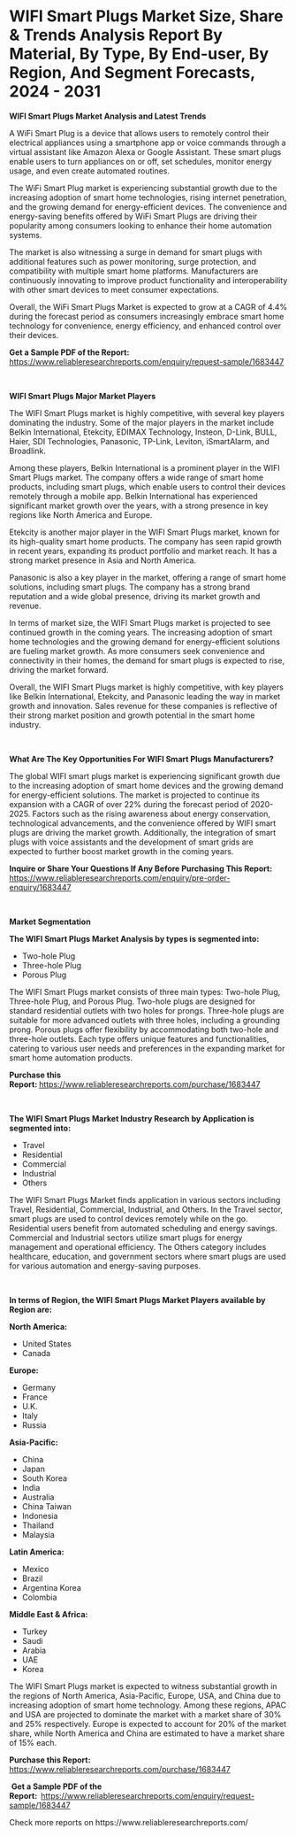 <p><h1>WIFI Smart Plugs Market Size, Share & Trends Analysis Report By Material, By Type, By End-user, By Region, And Segment Forecasts, 2024 - 2031</h1></p><p><strong>WIFI Smart Plugs Market Analysis and Latest Trends</strong></p>
<p><p>A WiFi Smart Plug is a device that allows users to remotely control their electrical appliances using a smartphone app or voice commands through a virtual assistant like Amazon Alexa or Google Assistant. These smart plugs enable users to turn appliances on or off, set schedules, monitor energy usage, and even create automated routines.</p><p>The WiFi Smart Plug market is experiencing substantial growth due to the increasing adoption of smart home technologies, rising internet penetration, and the growing demand for energy-efficient devices. The convenience and energy-saving benefits offered by WiFi Smart Plugs are driving their popularity among consumers looking to enhance their home automation systems.</p><p>The market is also witnessing a surge in demand for smart plugs with additional features such as power monitoring, surge protection, and compatibility with multiple smart home platforms. Manufacturers are continuously innovating to improve product functionality and interoperability with other smart devices to meet consumer expectations.</p><p>Overall, the WiFi Smart Plugs Market is expected to grow at a CAGR of 4.4% during the forecast period as consumers increasingly embrace smart home technology for convenience, energy efficiency, and enhanced control over their devices.</p></p>
<p><strong>Get a Sample PDF of the Report:&nbsp;</strong> <a href="https://www.reliableresearchreports.com/enquiry/request-sample/1683447">https://www.reliableresearchreports.com/enquiry/request-sample/1683447</a></p>
<p>&nbsp;</p>
<p><strong>WIFI Smart Plugs Major Market Players</strong></p>
<p><p>The WIFI Smart Plugs market is highly competitive, with several key players dominating the industry. Some of the major players in the market include Belkin International, Etekcity, EDIMAX Technology, Insteon, D-Link, BULL, Haier, SDI Technologies, Panasonic, TP-Link, Leviton, iSmartAlarm, and Broadlink.</p><p>Among these players, Belkin International is a prominent player in the WIFI Smart Plugs market. The company offers a wide range of smart home products, including smart plugs, which enable users to control their devices remotely through a mobile app. Belkin International has experienced significant market growth over the years, with a strong presence in key regions like North America and Europe.</p><p>Etekcity is another major player in the WIFI Smart Plugs market, known for its high-quality smart home products. The company has seen rapid growth in recent years, expanding its product portfolio and market reach. It has a strong market presence in Asia and North America.</p><p>Panasonic is also a key player in the market, offering a range of smart home solutions, including smart plugs. The company has a strong brand reputation and a wide global presence, driving its market growth and revenue.</p><p>In terms of market size, the WIFI Smart Plugs market is projected to see continued growth in the coming years. The increasing adoption of smart home technologies and the growing demand for energy-efficient solutions are fueling market growth. As more consumers seek convenience and connectivity in their homes, the demand for smart plugs is expected to rise, driving the market forward.</p><p>Overall, the WIFI Smart Plugs market is highly competitive, with key players like Belkin International, Etekcity, and Panasonic leading the way in market growth and innovation. Sales revenue for these companies is reflective of their strong market position and growth potential in the smart home industry.</p></p>
<p>&nbsp;</p>
<p><strong>What Are The Key Opportunities For WIFI Smart Plugs Manufacturers?</strong></p>
<p><p>The global WIFI smart plugs market is experiencing significant growth due to the increasing adoption of smart home devices and the growing demand for energy-efficient solutions. The market is projected to continue its expansion with a CAGR of over 22% during the forecast period of 2020-2025. Factors such as the rising awareness about energy conservation, technological advancements, and the convenience offered by WIFI smart plugs are driving the market growth. Additionally, the integration of smart plugs with voice assistants and the development of smart grids are expected to further boost market growth in the coming years.</p></p>
<p><strong>Inquire or Share Your Questions If Any Before Purchasing This Report:</strong> <a href="https://www.reliableresearchreports.com/enquiry/pre-order-enquiry/1683447">https://www.reliableresearchreports.com/enquiry/pre-order-enquiry/1683447</a></p>
<p>&nbsp;</p>
<p><strong>Market Segmentation</strong></p>
<p><strong>The WIFI Smart Plugs Market Analysis by types is segmented into:</strong></p>
<p><ul><li>Two-hole Plug</li><li>Three-hole Plug</li><li>Porous Plug</li></ul></p>
<p><p>The WIFI Smart Plugs market consists of three main types: Two-hole Plug, Three-hole Plug, and Porous Plug. Two-hole plugs are designed for standard residential outlets with two holes for prongs. Three-hole plugs are suitable for more advanced outlets with three holes, including a grounding prong. Porous plugs offer flexibility by accommodating both two-hole and three-hole outlets. Each type offers unique features and functionalities, catering to various user needs and preferences in the expanding market for smart home automation products.</p></p>
<p><strong>Purchase this Report:&nbsp;</strong><a href="https://www.reliableresearchreports.com/purchase/1683447">https://www.reliableresearchreports.com/purchase/1683447</a></p>
<p>&nbsp;</p>
<p><strong>The WIFI Smart Plugs Market Industry Research by Application is segmented into:</strong></p>
<p><ul><li>Travel</li><li>Residential</li><li>Commercial</li><li>Industrial</li><li>Others</li></ul></p>
<p><p>The WIFI Smart Plugs Market finds application in various sectors including Travel, Residential, Commercial, Industrial, and Others. In the Travel sector, smart plugs are used to control devices remotely while on the go. Residential users benefit from automated scheduling and energy savings. Commercial and Industrial sectors utilize smart plugs for energy management and operational efficiency. The Others category includes healthcare, education, and government sectors where smart plugs are used for various automation and energy-saving purposes.</p></p>
<p>&nbsp;</p>
<p><strong>In terms of Region, the WIFI Smart Plugs Market Players available by Region are:</strong></p>
<p>
    <p> <strong> North America: </strong>
        <ul>
            <li>United States</li>
            <li>Canada</li>
        </ul>
        </p> 
    <p> <strong> Europe: </strong>
        <ul>
            <li>Germany</li>
            <li>France</li>
            <li>U.K.</li>
            <li>Italy</li>
            <li>Russia</li>
        </ul>
        </p> 
    <p> <strong> Asia-Pacific: </strong>
        <ul>
            <li>China</li>
            <li>Japan</li>
            <li>South Korea</li>
            <li>India</li>
            <li>Australia</li>
            <li>China Taiwan</li>
            <li>Indonesia</li>
            <li>Thailand</li>
            <li>Malaysia</li>
        </ul>
        </p> 
    <p> <strong> Latin America: </strong>
        <ul>
            <li>Mexico</li>
            <li>Brazil</li>
            <li>Argentina Korea</li>
            <li>Colombia</li>
        </ul>
        </p> 
    <p> <strong> Middle East & Africa: </strong>
        <ul>
            <li>Turkey</li>
            <li>Saudi</li>
            <li>Arabia</li>
            <li>UAE</li>
            <li>Korea</li>
        </ul>
    </p>
    </p>
<p><p>The WIFI Smart Plugs market is expected to witness substantial growth in the regions of North America, Asia-Pacific, Europe, USA, and China due to increasing adoption of smart home technology. Among these regions, APAC and USA are projected to dominate the market with a market share of 30% and 25% respectively. Europe is expected to account for 20% of the market share, while North America and China are estimated to have a market share of 15% each.</p></p>
<p><strong>Purchase this Report: </strong><a href="https://www.reliableresearchreports.com/purchase/1683447">https://www.reliableresearchreports.com/purchase/1683447</a></p>
<p>&nbsp;<strong>Get a Sample PDF of the Report:&nbsp;&nbsp;</strong><a href="https://www.reliableresearchreports.com/enquiry/request-sample/1683447">https://www.reliableresearchreports.com/enquiry/request-sample/1683447</a></p>
<p><strong></strong></p>
<p>Check more reports on https://www.reliableresearchreports.com/</p>